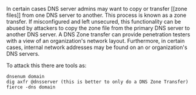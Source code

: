 In certain cases DNS server admins may want to copy or transfer [[zone files]] from one DNS server to another. This process is known as a zone transfer. If misconfigured and left unsecured, this functionality can be abused by attackers to copy the zone file from the primary DNS server to another DNS server. A DNS Zone transfer can provide penetration testers with a view of an organization's network layout. Furthermore, in certain cases, internal network addresses may be found on an or organization's DNS servers.

To attack this there are tools as:
```
dnsenum domain
dig axfr @dnsserver (this is better to only do a DNS Zone Transfer)
fierce -dns domain
```